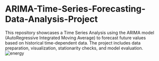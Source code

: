 # ARIMA-Time-Series-Forecasting-Data-Analysis-Project
This repository showcases a Time Series Analysis using the ARIMA model (AutoRegressive Integrated Moving Average) to forecast future values based on historical time-dependent data. The project includes data preparation, visualization, stationarity checks, and model evaluation.
![energy](https://github.com/user-attachments/assets/f17f4083-bde7-434c-8341-320f5d843839)
